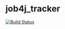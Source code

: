 # job4j_tracker

[![Build Status](https://travis-ci.com/Zhaava/job4j_tracker.svg?branch=master)](https://travis-ci.com/Zhaava/job4j_tracker)